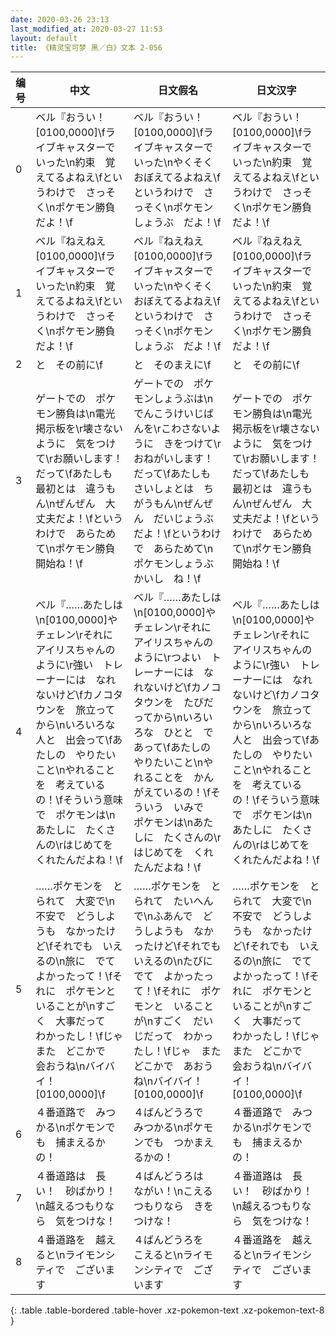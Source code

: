 ```yaml
---
date: 2020-03-26 23:13
last_modified_at: 2020-03-27 11:53
layout: default
title: 《精灵宝可梦 黑／白》文本 2-056
---
```

| 编号 | 中文 | 日文假名 | 日文汉字 |
| ---- | ---- | ---- | --- |
| 0 | ベル『おうい！　[0100,0000]\fライブキャスターで　いった\n約束　覚えてるよねえ\fというわけで　さっそく\nポケモン勝負だよ！\f | ベル『おうい！　[0100,0000]\fライブキャスターで　いった\nやくそく　おぼえてるよねえ\fというわけで　さっそく\nポケモンしょうぶ　だよ！\f | ベル『おうい！　[0100,0000]\fライブキャスターで　いった\n約束　覚えてるよねえ\fというわけで　さっそく\nポケモン勝負だよ！\f |
| 1 | ベル『ねえねえ　[0100,0000]\fライブキャスターで　いった\n約束　覚えてるよねえ\fというわけで　さっそく\nポケモン勝負だよ！\f | ベル『ねえねえ　[0100,0000]\fライブキャスターで　いった\nやくそく　おぼえてるよねえ\fというわけで　さっそく\nポケモンしょうぶ　だよ！\f | ベル『ねえねえ　[0100,0000]\fライブキャスターで　いった\n約束　覚えてるよねえ\fというわけで　さっそく\nポケモン勝負だよ！\f |
| 2 | と　その前に\f | と　そのまえに\f | と　その前に\f |
| 3 | ゲートでの　ポケモン勝負は\n電光掲示板を\r壊さないように　気をつけて\rお願いします！　だって\fあたしも　最初とは　違うもん\nぜんぜん　大丈夫だよ！\fというわけで　あらためて\nポケモン勝負　開始ね！\f | ゲートでの　ポケモンしょうぶは\nでんこうけいじばんを\rこわさないように　きをつけて\rおねがいします！　だって\fあたしも　さいしょとは　ちがうもん\nぜんぜん　だいじょうぶ　だよ！\fというわけで　あらためて\nポケモンしょうぶ　かいし　ね！\f | ゲートでの　ポケモン勝負は\n電光掲示板を\r壊さないように　気をつけて\rお願いします！　だって\fあたしも　最初とは　違うもん\nぜんぜん　大丈夫だよ！\fというわけで　あらためて\nポケモン勝負　開始ね！\f |
| 4 | ベル『……あたしは\n[0100,0000]や　チェレン\rそれに　アイリスちゃんの　ように\r強い　トレーナーには　なれないけど\fカノコタウンを　旅立ってから\nいろいろな　人と　出会って\fあたしの　やりたいこと\nやれることを　考えているの！\fそういう意味で　ポケモンは\nあたしに　たくさんの\rはじめてを　くれたんだよね！\f | ベル『……あたしは\n[0100,0000]や　チェレン\rそれに　アイリスちゃんの　ように\rつよい　トレーナーには　なれないけど\fカノコタウンを　たびだってから\nいろいろな　ひとと　であって\fあたしの　やりたいこと\nやれることを　かんがえているの！\fそういう　いみで　ポケモンは\nあたしに　たくさんの\rはじめてを　くれたんだよね！\f | ベル『……あたしは\n[0100,0000]や　チェレン\rそれに　アイリスちゃんの　ように\r強い　トレーナーには　なれないけど\fカノコタウンを　旅立ってから\nいろいろな　人と　出会って\fあたしの　やりたいこと\nやれることを　考えているの！\fそういう意味で　ポケモンは\nあたしに　たくさんの\rはじめてを　くれたんだよね！\f |
| 5 | ……ポケモンを　とられて　大変で\n不安で　どうしようも　なかったけど\fそれでも　いえるの\n旅に　でて　よかったって！\fそれに　ポケモンと　いることが\nすごく　大事だって　わかったし！\fじゃ　また　どこかで　会おうね\nバイバイ！　[0100,0000]\f | ……ポケモンを　とられて　たいへんで\nふあんで　どうしようも　なかったけど\fそれでも　いえるの\nたびに　でて　よかったって！\fそれに　ポケモンと　いることが\nすごく　だいじだって　わかったし！\fじゃ　また　どこかで　あおうね\nバイバイ！　[0100,0000]\f | ……ポケモンを　とられて　大変で\n不安で　どうしようも　なかったけど\fそれでも　いえるの\n旅に　でて　よかったって！\fそれに　ポケモンと　いることが\nすごく　大事だって　わかったし！\fじゃ　また　どこかで　会おうね\nバイバイ！　[0100,0000]\f |
| 6 | ４番道路で　みつかる\nポケモンでも　捕まえるかの！ | ４ばんどうろで　みつかる\nポケモンでも　つかまえるかの！ | ４番道路で　みつかる\nポケモンでも　捕まえるかの！ |
| 7 | ４番道路は　長い！　砂ばかり！\n越えるつもりなら　気をつけな！ | ４ばんどうろは　ながい！\nこえる　つもりなら　きをつけな！ | ４番道路は　長い！　砂ばかり！\n越えるつもりなら　気をつけな！ |
| 8 | ４番道路を　越えると\nライモンシティで　ございます | ４ばんどうろを　こえると\nライモンシティで　ございます | ４番道路を　越えると\nライモンシティで　ございます |
{: .table .table-bordered .table-hover .xz-pokemon-text .xz-pokemon-text-8 }